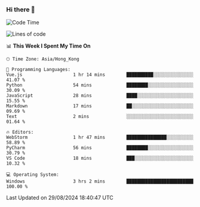 ### Hi there 👋

<!--
**RoiexLee/RoiexLee** is a ✨ _special_ ✨ repository because its `README.md` (this file) appears on your GitHub profile.

Here are some ideas to get you started:

- 🔭 I’m currently working on ...
- 🌱 I’m currently learning ...
- 👯 I’m looking to collaborate on ...
- 🤔 I’m looking for help with ...
- 💬 Ask me about ...
- 📫 How to reach me: ...
- 😄 Pronouns: ...
- ⚡ Fun fact: ...
-->

<!--START_SECTION:waka-->
![Code Time](http://img.shields.io/badge/Code%20Time-675%20hrs%2040%20mins-blue)

![Lines of code](https://img.shields.io/badge/From%20Hello%20World%20I%27ve%20Written-38.4%20thousand%20lines%20of%20code-blue)

📊 **This Week I Spent My Time On** 

```text
🕑︎ Time Zone: Asia/Hong_Kong

💬 Programming Languages: 
Vue.js                   1 hr 14 mins        ██████████░░░░░░░░░░░░░░░   41.07 % 
Python                   54 mins             ████████░░░░░░░░░░░░░░░░░   30.09 % 
JavaScript               28 mins             ████░░░░░░░░░░░░░░░░░░░░░   15.55 % 
Markdown                 17 mins             ██░░░░░░░░░░░░░░░░░░░░░░░   09.69 % 
Text                     2 mins              ░░░░░░░░░░░░░░░░░░░░░░░░░   01.64 % 

🔥 Editors: 
WebStorm                 1 hr 47 mins        ███████████████░░░░░░░░░░   58.89 % 
PyCharm                  56 mins             ████████░░░░░░░░░░░░░░░░░   30.79 % 
VS Code                  18 mins             ███░░░░░░░░░░░░░░░░░░░░░░   10.32 % 

💻 Operating System: 
Windows                  3 hrs 2 mins        █████████████████████████   100.00 % 
```


 Last Updated on 29/08/2024 18:40:47 UTC
<!--END_SECTION:waka-->
